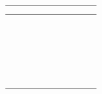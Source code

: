 <div>
  <table>
    <thead>
      <tr>
        <th>&nbsp;&nbsp;&nbsp;</th>
        <th>&nbsp;&nbsp;&nbsp;</th>
        <th>&nbsp;&nbsp;&nbsp;</th>
        <th>&nbsp;&nbsp;&nbsp;</th>
        <th>&nbsp;&nbsp;&nbsp;</th>
        <th>&nbsp;&nbsp;&nbsp;</th>
        <th>&nbsp;&nbsp;&nbsp;</th>
        <th>&nbsp;&nbsp;&nbsp;</th>
        <th>&nbsp;&nbsp;&nbsp;</th>
        <th>&nbsp;&nbsp;&nbsp;</th>
      </tr>
    </thead>
    <tbody>
      <tr>
        <td>&nbsp;&nbsp;&nbsp;</td>
        <td>&nbsp;&nbsp;&nbsp;</td>
        <td>&nbsp;&nbsp;&nbsp;</td>
        <td>&nbsp;&nbsp;&nbsp;</td>
        <td>&nbsp;&nbsp;&nbsp;</td>
        <td>&nbsp;&nbsp;&nbsp;</td>
        <td>&nbsp;&nbsp;&nbsp;</td>
        <td>&nbsp;&nbsp;&nbsp;</td>
        <td>&nbsp;&nbsp;&nbsp;</td>
        <td>&nbsp;&nbsp;&nbsp;</td>
      </tr>
      <tr>
        <td>&nbsp;&nbsp;&nbsp;</td>
        <td>&nbsp;&nbsp;&nbsp;</td>
        <td>&nbsp;&nbsp;&nbsp;</td>
        <td>&nbsp;&nbsp;&nbsp;</td>
        <td>&nbsp;&nbsp;&nbsp;</td>
        <td>&nbsp;&nbsp;&nbsp;</td>
        <td>&nbsp;&nbsp;&nbsp;</td>
        <td>&nbsp;&nbsp;&nbsp;</td>
        <td>&nbsp;&nbsp;&nbsp;</td>
        <td>&nbsp;&nbsp;&nbsp;</td>
      </tr>
      <tr>
        <td>&nbsp;&nbsp;&nbsp;</td>
        <td>&nbsp;&nbsp;&nbsp;</td>
        <td>&nbsp;&nbsp;&nbsp;</td>
        <td>&nbsp;&nbsp;&nbsp;</td>
        <td>&nbsp;&nbsp;&nbsp;</td>
        <td>&nbsp;&nbsp;&nbsp;</td>
        <td>&nbsp;&nbsp;&nbsp;</td>
        <td>&nbsp;&nbsp;&nbsp;</td>
        <td>&nbsp;&nbsp;&nbsp;</td>
        <td>&nbsp;&nbsp;&nbsp;</td>
      </tr>
      <tr>
        <td>&nbsp;&nbsp;&nbsp;</td>
        <td>&nbsp;&nbsp;&nbsp;</td>
        <td>&nbsp;&nbsp;&nbsp;</td>
        <td>&nbsp;&nbsp;&nbsp;</td>
        <td>&nbsp;&nbsp;&nbsp;</td>
        <td>&nbsp;&nbsp;&nbsp;</td>
        <td>&nbsp;&nbsp;&nbsp;</td>
        <td>&nbsp;&nbsp;&nbsp;</td>
        <td>&nbsp;&nbsp;&nbsp;</td>
        <td>&nbsp;&nbsp;&nbsp;</td>
      </tr>
      <tr>
        <td>&nbsp;&nbsp;&nbsp;</td>
        <td>&nbsp;&nbsp;&nbsp;</td>
        <td>&nbsp;&nbsp;&nbsp;</td>
        <td>&nbsp;&nbsp;&nbsp;</td>
        <td>&nbsp;&nbsp;&nbsp;</td>
        <td>&nbsp;&nbsp;&nbsp;</td>
        <td>&nbsp;&nbsp;&nbsp;</td>
        <td>&nbsp;&nbsp;&nbsp;</td>
        <td>&nbsp;&nbsp;&nbsp;</td>
        <td>&nbsp;&nbsp;&nbsp;</td>
      </tr>
      <tr>
        <td>&nbsp;&nbsp;&nbsp;</td>
        <td>&nbsp;&nbsp;&nbsp;</td>
        <td>&nbsp;&nbsp;&nbsp;</td>
        <td>&nbsp;&nbsp;&nbsp;</td>
        <td>&nbsp;&nbsp;&nbsp;</td>
        <td>&nbsp;&nbsp;&nbsp;</td>
        <td>&nbsp;&nbsp;&nbsp;</td>
        <td>&nbsp;&nbsp;&nbsp;</td>
        <td>&nbsp;&nbsp;&nbsp;</td>
        <td>&nbsp;&nbsp;&nbsp;</td>
      </tr>
      <tr>
        <td>&nbsp;&nbsp;&nbsp;</td>
        <td>&nbsp;&nbsp;&nbsp;</td>
        <td>&nbsp;&nbsp;&nbsp;</td>
        <td>&nbsp;&nbsp;&nbsp;</td>
        <td>&nbsp;&nbsp;&nbsp;</td>
        <td>&nbsp;&nbsp;&nbsp;</td>
        <td>&nbsp;&nbsp;&nbsp;</td>
        <td>&nbsp;&nbsp;&nbsp;</td>
        <td>&nbsp;&nbsp;&nbsp;</td>
        <td>&nbsp;&nbsp;&nbsp;</td>
      </tr>
      <tr>
        <td>&nbsp;&nbsp;&nbsp;</td>
        <td>&nbsp;&nbsp;&nbsp;</td>
        <td>&nbsp;&nbsp;&nbsp;</td>
        <td>&nbsp;&nbsp;&nbsp;</td>
        <td>&nbsp;&nbsp;&nbsp;</td>
        <td>&nbsp;&nbsp;&nbsp;</td>
        <td>&nbsp;&nbsp;&nbsp;</td>
        <td>&nbsp;&nbsp;&nbsp;</td>
        <td>&nbsp;&nbsp;&nbsp;</td>
        <td>&nbsp;&nbsp;&nbsp;</td>
      </tr>
      <tr>
        <td>&nbsp;&nbsp;&nbsp;</td>
        <td>&nbsp;&nbsp;&nbsp;</td>
        <td>&nbsp;&nbsp;&nbsp;</td>
        <td>&nbsp;&nbsp;&nbsp;</td>
        <td>&nbsp;&nbsp;&nbsp;</td>
        <td>&nbsp;&nbsp;&nbsp;</td>
        <td>&nbsp;&nbsp;&nbsp;</td>
        <td>&nbsp;&nbsp;&nbsp;</td>
        <td>&nbsp;&nbsp;&nbsp;</td>
        <td>&nbsp;&nbsp;&nbsp;</td>
      </tr>
    </tbody>
  </table>
</div>
